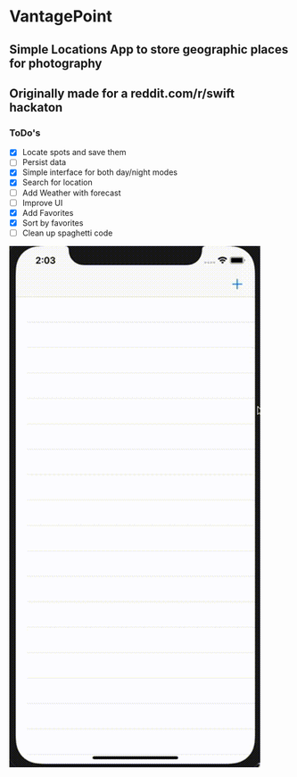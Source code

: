 # VantagePoint
## Simple Locations App to store geographic places for photography
## Originally made for a reddit.com/r/swift hackaton


### ToDo's
- [x] Locate spots and save them
- [ ] Persist data
- [x] Simple interface for both day/night modes
- [x] Search for location
- [ ] Add Weather with forecast
- [ ] Improve UI
- [x] Add Favorites
- [x] Sort by favorites
- [ ] Clean up spaghetti code

![Alt Text](animated.gif)
